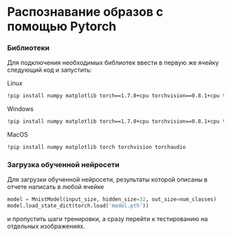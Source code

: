 # Распознавание образов с помощью Pytorch
### Библиотеки
Для подключения необходимых библиотек ввести в первую же ячейку следующий код и запустить:

Linux
```cmd
!pip install numpy matplotlib torch==1.7.0+cpu torchvision==0.8.1+cpu torchaudio==0.7.0 -f https://download.pytorch.org/whl/torch_stable.html
```
Windows
```cmd
!pip install numpy matplotlib torch==1.7.0+cpu torchvision==0.8.1+cpu torchaudio==0.7.0 -f https://download.pytorch.org/whl/torch_stable.html
```
MacOS
```cmd
!pip install numpy matplotlib torch torchvision torchaudio
```
### Загрузка обученной нейросети
Для загрузки обученной нейросети, результаты которой описаны в отчете написать в любой ячейке
```python
model = MnistModel(input_size, hidden_size=32, out_size=num_classes)
model.load_state_dict(torch.load('model.pth'))
```
и пропустить шаги тренировки, а сразу перейти к тестированию на отдельных изображениях.